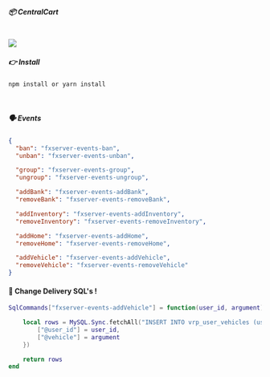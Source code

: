 ##### 📦 CentralCart

<br>

<img style="text-align:center" src="https://cdn.discordapp.com/attachments/446038788687265812/1004875622058840074/centralcart.png">

<br>

##### 👉 Install

```bash
npm install or yarn install
```

<br>

##### 🗣️ Events

```json
{
  "ban": "fxserver-events-ban",
  "unban": "fxserver-events-unban",

  "group": "fxserver-events-group",
  "ungroup": "fxserver-events-ungroup",

  "addBank": "fxserver-events-addBank",
  "removeBank": "fxserver-events-removeBank",

  "addInventory": "fxserver-events-addInventory",
  "removeInventory": "fxserver-events-removeInventory",

  "addHome": "fxserver-events-addHome",
  "removeHome": "fxserver-events-removeHome",

  "addVehicle": "fxserver-events-addVehicle",
  "removeVehicle": "fxserver-events-removeVehicle"
}
```

#### 🤠 Change Delivery SQL's !

```lua
SqlCommands["fxserver-events-addVehicle"] = function(user_id, argument)

    local rows = MySQL.Sync.fetchAll("INSERT INTO vrp_user_vehicles (user_id, vehicle) VALUES(@user_id, @vehicle)", {
        ["@user_id"] = user_id,
        ["@vehicle"] = argument
    })

    return rows
end
```

